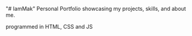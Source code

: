 "# IamMak" 
Personal Portfolio showcasing my projects, skills, and about me.

programmed in HTML, CSS and JS
